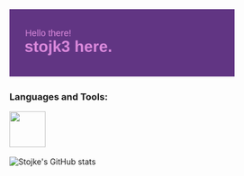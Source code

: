 <img align="cemter" alt="Coding" width="400" src="header.png">

<h3 align="left">Languages and Tools:</h3>
<p align="left"> 
            <img src="https://cdn.jsdelivr.net/gh/devicons/devicon@latest/icons/php/php-original.svg" width="64px" height="64px" />
           </p>

![Stojke's GitHub stats](https://github-readme-stats.vercel.app/api?username=stojk3&show_icons=true&theme=radical)
